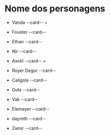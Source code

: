 # Nome dos personagens

* Vanda  --card-- +
* Fouster --card-- 
* Ethan  --card-- 
* Nir  --card--  

* Axotil --card-- +

* Royer Degur --card--  
* Caligola --card-- 
* Guts --card-- 
* Vak --card-- 
* Elemayer --card-- 
* dayreth --card-- 
* Zamir --card-- 